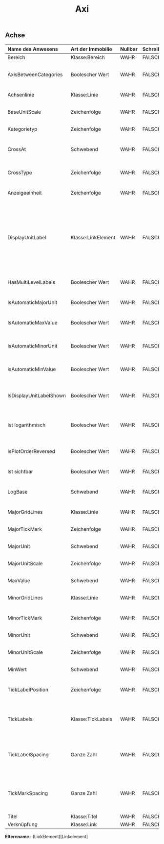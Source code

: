 ﻿---
title: Axi
second_title: Aspose.Cells Cloud Documen
type: docs
url: /de/specification/model/axis/
description: "Aspose.Cells Wolkenmodellspezifikation: Achse. Bearbeiten Sie mühelos Excel und andere Tabellenkalkulationsdokumente mit Funktionen wie Öffnen, Generieren, Bearbeiten, Teilen, Zusammenführen, Vergleichen und Konvertieren"
weight: 50
---
## **Achse**

 

| Name des Anwesens| Art der Immobilie| Nullbar| Schreibgeschützt| Standardwert| Beschreibung|
|:- |:- |:- |:- |:- |:- |
| Bereich| Klasse:Bereich| WAHR| FALSCH|| Ruft die .|
| AxisBetweenCategories| Boolescher Wert| WAHR| FALSCH|| Stellt dar, ob die Wertachse die Kategorieachse zwischen Kategorien kreuzt.|
| Achsenlinie| Klasse:Linie| WAHR| FALSCH|| Ruft das Erscheinungsbild einer Achse ab.|
| BaseUnitScale| Zeichenfolge| WAHR| FALSCH|| Stellt die Basiseinheitenskala für die Kategorieachse dar.|
| Kategorietyp| Zeichenfolge| WAHR| FALSCH|| Stellt den Kategorieachsentyp dar.|
| CrossAt| Schwebend| WAHR| FALSCH|| Stellt den Punkt auf der Werteachse dar, an dem die Kategorieachse sie schneidet.|
| CrossType| Zeichenfolge| WAHR| FALSCH||Stellt den Schnittpunkt der anderen Achse auf der angegebenen Achse dar.|
| Anzeigeeinheit| Zeichenfolge| WAHR| FALSCH|| Stellt die Einheitenbezeichnung für die angegebene Achse dar.|
| DisplayUnitLabel| Klasse:LinkElement| WAHR| FALSCH|| Stellt eine Einheitenbezeichnung auf einer Achse im angegebenen Diagramm dar. Einheitenbeschriftungen sind nützlich für die Darstellung großer Werte, beispielsweise im Millionen- oder Milliardenbereich.|
| HasMultiLevelLabels| Boolescher Wert| WAHR| FALSCH|| Gibt an, ob die Beschriftungen mehrstufig angezeigt werden sollen.|
| IsAutomaticMajorUnit| Boolescher Wert| WAHR| FALSCH|| Gibt an, ob die Haupteinheit der Achse automatisch zugewiesen wird.|
| IsAutomaticMaxValue| Boolescher Wert| WAHR| FALSCH|| Gibt an, ob der Maximalwert automatisch zugewiesen wird.|
| IsAutomaticMinorUnit| Boolescher Wert| WAHR| FALSCH|| Gibt an, ob die Nebeneinheit der Achse automatisch zugewiesen wird.|
| IsAutomaticMinValue| Boolescher Wert| WAHR| FALSCH|| Gibt an, ob der Mindestwert automatisch zugewiesen wird.|
| IsDisplayUnitLabelShown| Boolescher Wert| WAHR| FALSCH|| Stellt dar, ob die Beschriftung der Anzeigeeinheit auf der angegebenen Achse angezeigt wird.|
| Ist logarithmisch| Boolescher Wert| WAHR| FALSCH||Stellt dar, ob der Skalierungstyp der Wertachse logarithmisch ist oder nicht.|
| IsPlotOrderReversed| Boolescher Wert| WAHR| FALSCH|| Stellt dar, ob Microsoft Excel Datenpunkte vom letzten zum ersten zeichnet.|
| Ist sichtbar| Boolescher Wert| WAHR| FALSCH|| Gibt an, ob die Achse sichtbar ist.|
| LogBase| Schwebend| WAHR| FALSCH|| Stellt die logarithmische Basis dar. Der Standardwert ist 10. Gilt nur für Excel2007.|
| MajorGridLines| Klasse:Linie| WAHR| FALSCH|| Stellt Hauptgitterlinien auf einer Diagrammachse dar.|
| MajorTickMark| Zeichenfolge| WAHR| FALSCH|| Stellt den Typ des Hauptteilstrichs für die angegebene Achse dar.|
| MajorUnit| Schwebend| WAHR| FALSCH|| Stellt die Haupteinheiten für die Achse dar.|
| MajorUnitScale| Zeichenfolge| WAHR| FALSCH|| Stellt die Haupteinheitenskala für die Kategorieachse dar.|
| MaxValue| Schwebend| WAHR| FALSCH|| Stellt den Maximalwert auf der Werteachse dar.|
| MinorGridLines| Klasse:Linie| WAHR| FALSCH|| Stellt kleinere Gitterlinien auf einer Diagrammachse dar.|
| MinorTickMark| Zeichenfolge| WAHR| FALSCH|| Stellt den Typ des kleinen Teilstrichs für die angegebene Achse dar.|
| MinorUnit| Schwebend| WAHR| FALSCH|| Stellt die Nebeneinheiten für die Achse dar.|
| MinorUnitScale| Zeichenfolge| WAHR| FALSCH|| Stellt die Haupteinheitenskala für die Kategorieachse dar.|
| MinWert| Schwebend| WAHR| FALSCH||Stellt den Mindestwert auf der Werteachse dar.|
| TickLabelPosition| Zeichenfolge| WAHR| FALSCH|| Stellt die Position der Teilstrichbeschriftungen auf der angegebenen Achse dar.|
| TickLabels| Klasse:TickLabels| WAHR| FALSCH|| Gibt ein Objekt zurück, das die Markierungsbeschriftungen für die angegebene Achse darstellt.|
| TickLabelSpacing| Ganze Zahl| WAHR| FALSCH|| Stellt die Anzahl der Kategorien oder Serien zwischen den Markierungsbeschriftungen dar. Gilt nur für Kategorie- und Serienachsen.|
| TickMarkSpacing| Ganze Zahl| WAHR| FALSCH|| Gibt die Anzahl der Kategorien oder Serien zwischen den Teilstrichen zurück oder legt sie fest. Gilt nur für Kategorie- und Serienachsen.|
| Titel| Klasse:Titel| WAHR| FALSCH|| Ruft den Titel der Achse ab.|
| Verknüpfung| Klasse:Link| WAHR| FALSCH|||

**Elternname** : (LinkElement)[Linkelement]